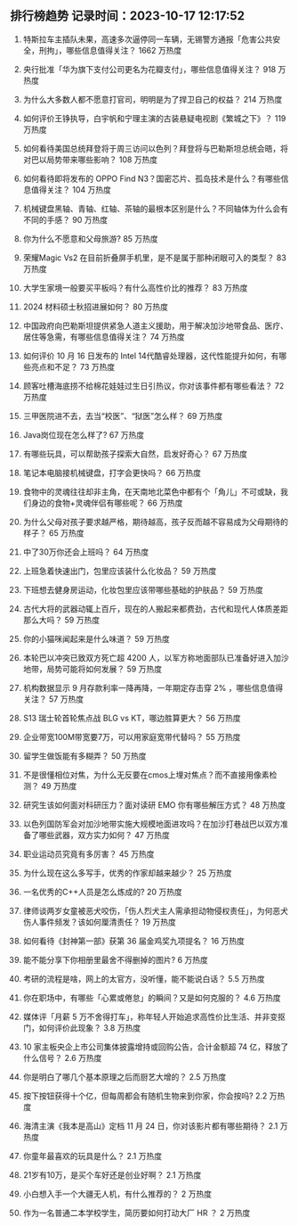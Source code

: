 
## 排行榜趋势 记录时间：2023-10-17 12:17:52
  
  1. 特斯拉车主插队未果，高速多次逼停同一车辆，无锡警方通报「危害公共安全，刑拘」，哪些信息值得关注？ 1662 万热度
    
  2. 央行批准「华为旗下支付公司更名为花瓣支付」，哪些信息值得关注？ 918 万热度
    
  3. 为什么大多数人都不愿意打官司，明明是为了捍卫自己的权益？ 214 万热度
    
  4. 如何评价王铮执导，白宇帆和宁理主演的古装悬疑电视剧《繁城之下》？ 119 万热度
    
  5. 如何看待美国总统拜登将于周三访问以色列？拜登将与巴勒斯坦总统会晤，将对巴以局势带来哪些影响？ 108 万热度
    
  6. 如何看待即将发布的 OPPO Find N3？国密芯片、孤岛技术是什么？有哪些信息值得关注？ 104 万热度
    
  7. 机械键盘黑轴、青轴、红轴、茶轴的最根本区别是什么？不同轴体为什么会有不同的手感？ 90 万热度
    
  8. 你为什么不愿意和父母旅游? 85 万热度
    
  9. 荣耀Magic Vs2 在目前折叠屏手机里，是不是属于那种闭眼可入的类型？ 83 万热度
    
  10. 大学生家境一般要买平板吗？有什么高性价比的推荐？ 83 万热度
    
  11. 2024 材料硕士秋招进展如何？ 80 万热度
    
  12. 中国政府向巴勒斯坦提供紧急人道主义援助，用于解决加沙地带食品、医疗、居住等急需，有哪些信息值得关注？ 74 万热度
    
  13. 如何评价 10 月 16 日发布的 Intel 14代酷睿处理器，这代性能提升如何，有哪些亮点和不足？ 73 万热度
    
  14. 顾客吐槽海底捞不给棉花娃娃过生日引热议，你对该事件都有哪些看法？ 72 万热度
    
  15. 三甲医院进不去，去当“校医”、“狱医”怎么样？ 69 万热度
    
  16. Java岗位现在怎么样了? 67 万热度
    
  17. 有哪些玩具，可以帮助孩子探索大自然，启发好奇心？ 67 万热度
    
  18. 笔记本电脑接机械键盘，打字会更快吗？ 66 万热度
    
  19. 食物中的灵魂往往却非主角，在天南地北菜色中都有个「角儿」不可或缺，我们身边的食物+灵魂伴侣有哪些呢？ 66 万热度
    
  20. 为什么父母对孩子要求越严格，期待越高，孩子反而越不容易成为父母期待的样子？ 65 万热度
    
  21. 中了30万你还会上班吗？ 64 万热度
    
  22. 上班急着快速出门，包里应该装什么化妆品？ 59 万热度
    
  23. 下班想去健身房运动，化妆包里应该带哪些基础的护肤品？ 59 万热度
    
  24. 古代大将的武器动辄上百斤，现在的人搬起来都费劲，古代和现代人体质差距那么大吗？ 59 万热度
    
  25. 你的小猫咪闻起来是什么味道？ 59 万热度
    
  26. 本轮巴以冲突已致双方死亡超 4200 人，以军方称地面部队已准备好进入加沙地带，局势可能将如何发展？ 59 万热度
    
  27. 机构数据显示 9 月存款利率一降再降，一年期定存击穿 2% ，哪些信息值得关注？ 57 万热度
    
  28. S13 瑞士轮首轮焦点战 BLG vs KT，哪边胜算更大？ 56 万热度
    
  29. 企业带宽100M带宽要7万，可以用家庭宽带代替吗？ 55 万热度
    
  30. 留学生做饭能有多糊弄？ 50 万热度
    
  31. 不是很懂相位对焦，为什么无反要在cmos上埋对焦点？而不直接用像素检测？ 49 万热度
    
  32. 研究生该如何面对科研压力？面对读研 EMO 你有哪些解压方式？ 48 万热度
    
  33. 以色列国防军会对加沙地带实施大规模地面进攻吗？在加沙打巷战巴以双方准备了哪些武器，双方实力如何？ 47 万热度
    
  34. 职业运动员究竟有多厉害？ 45 万热度
    
  35. 为什么现在这么多写手，优秀的作家却越来越少？ 25 万热度
    
  36. 一名优秀的C++人员是怎么炼成的? 20 万热度
    
  37. 律师谈两岁女童被恶犬咬伤，「伤人烈犬主人需承担动物侵权责任」，为何恶犬伤人事件频发？该如何厘清责任？ 19 万热度
    
  38. 如何看待《封神第一部》获第 36 届金鸡奖九项提名？ 16 万热度
    
  39. 能不能分享下你相册里最舍不得删掉的图片? 6 万热度
    
  40. 考研的流程是啥，网上的太官方，没听懂，能不能说白话？ 5.5 万热度
    
  41. 你在职场中，有哪些「心累或倦怠」的瞬间？又是如何克服的？ 4.6 万热度
    
  42. 媒体评「月薪 5 万不舍得打车」，称年轻人开始追求高性价比生活、并非变抠门，如何评价此现象？ 3.8 万热度
    
  43. 10 家主板央企上市公司集体披露增持或回购公告，合计金额超 74 亿，释放了什么信号？ 2.6 万热度
    
  44. 你是明白了哪几个基本原理之后而厨艺大增的？ 2.5 万热度
    
  45. 按下按钮获得十个亿，但每周都会有随机生物来到你家，你会按吗? 2.2 万热度
    
  46. 海清主演《我本是高山》定档 11 月 24 日，你对该影片都有哪些期待？ 2.1 万热度
    
  47. 你童年最喜欢的玩具是什么？ 2.1 万热度
    
  48. 21岁有10万，是买个车好还是创业好啊？ 2.1 万热度
    
  49. 小白想入手一个大疆无人机，有什么推荐的？ 2 万热度
    
  50. 作为一名普通二本学校学生，简历要如何打动大厂 HR ？ 2 万热度
    